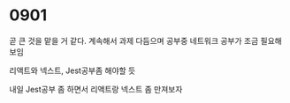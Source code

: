 # 0901

곧 큰 것을 맡을 거 같다. 계속해서 과제 다듬으며 공부중 네트워크 공부가 조금 필요해 보임

리액트와 넥스트, Jest공부좀 해야할 듯

내일 Jest공부 좀 하면서 리액트랑 넥스트 좀 만져보자